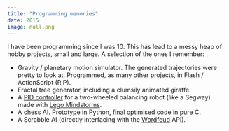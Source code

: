 ```yaml
---
title: "Programming memories"
date: 2015
image: null.png
---
```


I have been programming since I was 10. This has lead to a messy heap of hobby
projects, small and large. A selection of the ones I remember:

- Gravity / planetary motion simulator. The generated trajectories were pretty
  to look at. Programmed, as many other projects, in Flash / ActionScript (RIP).
- Fractal tree generator, including a clumsily animated giraffe.
- A [PID controller](https://www.wikiwand.com/en/PID_controller) for a
  two-wheeled balancing robot (like a Segway) made with [Lego Mindstorms](https://www.wikiwand.com/en/Lego_Mindstorms_NXT).
- A chess AI. Prototype in Python, final optimised code in pure C.
- A Scrabble AI (directly interfacing with the [Wordfeud](https://wordfeud.com/) API).
